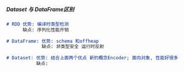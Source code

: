 



##### Dataset 与 DataFrame区别
```markdown
# RDD 优势: 编译时类型检测
      缺点: 序列化性能开销
      
# DataFrame: 优势: schema 和offheap
             缺点: 非类型安全 运行时反射
           
# Dataset: 优势: 结合上面两个优点 新的概念Encoder; 面向对象, 性能好很多
           缺点:
```